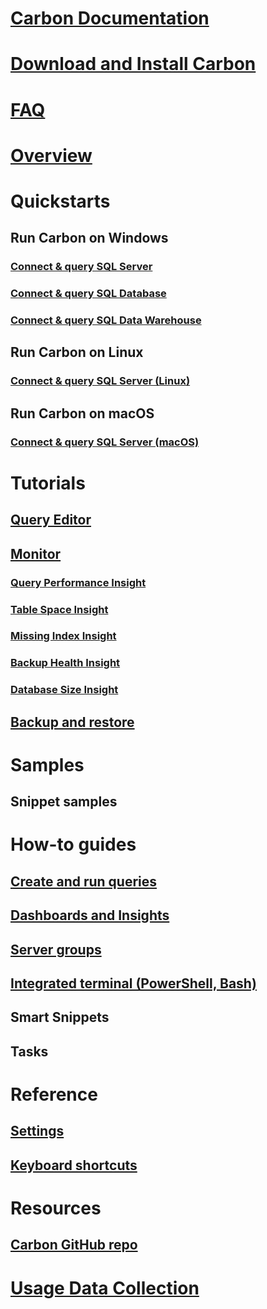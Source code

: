 # [Carbon Documentation](index.md)
# [Download and Install Carbon](download.md)
# [FAQ](faq.md)
# [Overview](overview.md)
# Quickstarts
## Run Carbon on Windows
### [Connect & query SQL Server](get-started-sql-server.md)
### [Connect & query SQL Database](get-started-sql-database.md)
### [Connect & query SQL Data Warehouse](get-started-sql-dw.md)
## Run Carbon on Linux
### [Connect & query SQL Server (Linux)](get-started-sql-server-linux.md)
## Run Carbon on macOS
### [Connect & query SQL Server (macOS)](get-started-sql-server-mac.md)
# Tutorials
## [Query Editor](tutorial-modern-code-flow-sql-server.md) 
## [Monitor](tutorial-monitoring-sql-server.md)
### [Query Performance Insight](tutorial-qds-sql-server.md)
### [Table Space Insight](tutorial-table-space-sql-server.md)
### [Missing Index Insight](tutorial-missing-index-sql-server.md) 
### [Backup Health Insight](tutorial-backup-health-sql-server.md)
### [Database Size Insight](tutorial-db-size-sql-server.md)
## [Backup and restore](tutorial-backup-restore-sql-server.md)
# Samples
## Snippet samples
# How-to guides
## [Create and run queries](code-editor.md)
## [Dashboards and Insights](dashboards.md)
## [Server groups](server-groups.md)
## [Integrated terminal (PowerShell, Bash)](integrated-terminal.md)
## Smart Snippets
## Tasks
# Reference
## [Settings](settings.md)
## [Keyboard shortcuts](key-bindings.md)
# Resources
## [Carbon GitHub repo](https://www.github.com/Microsoft/Carbon)
# [Usage Data Collection](usage-data-collection.md)